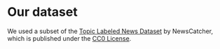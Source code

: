 # Our dataset

We used a subset of the [Topic Labeled News Dataset](https://www.kaggle.com/datasets/kotartemiy/topic-labeled-news-dataset/data) by NewsCatcher, which is published under the [CC0 License](https://creativecommons.org/publicdomain/zero/1.0/).
